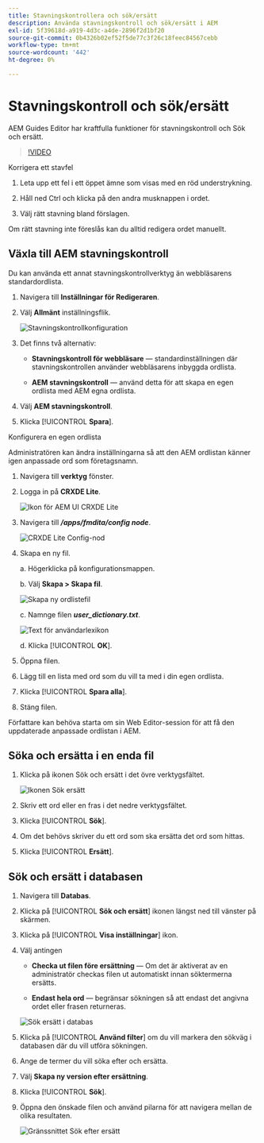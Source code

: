 ```yaml
---
title: Stavningskontrollera och sök/ersätt
description: Använda stavningskontroll och sök/ersätt i AEM
exl-id: 5f39618d-a919-4d3c-a4de-2896f2d1bf20
source-git-commit: 0b4326b02ef52f5de77c3f26c18feec84567cebb
workflow-type: tm+mt
source-wordcount: '442'
ht-degree: 0%

---
```


# Stavningskontroll och sök/ersätt

AEM Guides Editor har kraftfulla funktioner för stavningskontroll och Sök och ersätt.

>[!VIDEO](https://video.tv.adobe.com/v/342768)

Korrigera ett stavfel

1. Leta upp ett fel i ett öppet ämne som visas med en röd understrykning.

2. Håll ned Ctrl och klicka på den andra musknappen i ordet.

3. Välj rätt stavning bland förslagen.

Om rätt stavning inte föreslås kan du alltid redigera ordet manuellt.

## Växla till AEM stavningskontroll

Du kan använda ett annat stavningskontrollverktyg än webbläsarens standardordlista.

1. Navigera till **Inställningar för Redigeraren**.

2. Välj **Allmänt** inställningsflik.

   ![Stavningskontrollkonfiguration](images/lesson-11/configure-dictionary.png)

3. Det finns två alternativ:

   - **Stavningskontroll för webbläsare** — standardinställningen där stavningskontrollen använder webbläsarens inbyggda ordlista.

   - **AEM stavningskontroll** — använd detta för att skapa en egen ordlista med AEM egna ordlista.

4. Välj **AEM stavningskontroll**.

5. Klicka [!UICONTROL **Spara**].

Konfigurera en egen ordlista

Administratören kan ändra inställningarna så att den AEM ordlistan känner igen anpassade ord som företagsnamn.

1. Navigera till **verktyg** fönster.

2. Logga in på **CRXDE Lite**.

   ![Ikon för AEM UI CRXDE Lite](images/lesson-11/crxde-lite.png)

3. Navigera till **_/apps/fmdita/config node_**.

   ![CRXDE Lite Config-nod](images/lesson-11/config-node.png)

4. Skapa en ny fil.

   a. Högerklicka på konfigurationsmappen.

   b. Välj **Skapa > Skapa fil**.

   ![Skapa ny ordlistefil](images/lesson-11/new-dictionary-file.png)

   c. Namnge filen _**user_dictionary.txt**_.

   ![Text för användarlexikon](images/lesson-11/user-dictionary.png)

   d. Klicka [!UICONTROL **OK**].

5. Öppna filen.

6. Lägg till en lista med ord som du vill ta med i din egen ordlista.

7. Klicka [!UICONTROL **Spara alla**].

8. Stäng filen.

Författare kan behöva starta om sin Web Editor-session för att få den uppdaterade anpassade ordlistan i AEM.

## Söka och ersätta i en enda fil

1. Klicka på ikonen Sök och ersätt i det övre verktygsfältet.

   ![Ikonen Sök ersätt](images/lesson-11/find-replace-icon.png)

2. Skriv ett ord eller en fras i det nedre verktygsfältet.

3. Klicka [!UICONTROL **Sök**].

4. Om det behövs skriver du ett ord som ska ersätta det ord som hittas.

5. Klicka [!UICONTROL **Ersätt**].

## Sök och ersätt i databasen

1. Navigera till **Databas**.

2. Klicka på [!UICONTROL **Sök och ersätt**] ikonen längst ned till vänster på skärmen.

3. Klicka på [!UICONTROL **Visa inställningar**] ikon.

4. Välj antingen

   - **Checka ut filen före ersättning** — Om det är aktiverat av en administratör checkas filen ut automatiskt innan söktermerna ersätts.

   - **Endast hela ord** — begränsar sökningen så att endast det angivna ordet eller frasen returneras.

   ![Sök ersätt i databas](images/lesson-11/repository-find-replace.png)

5. Klicka på [!UICONTROL **Använd filter**] om du vill markera den sökväg i databasen där du vill utföra sökningen.

6. Ange de termer du vill söka efter och ersätta.

7. Välj **Skapa ny version efter ersättning**.

8. Klicka [!UICONTROL **Sök**].

9. Öppna den önskade filen och använd pilarna för att navigera mellan de olika resultaten.

   ![Gränssnittet Sök efter ersätt](images/lesson-11/find-replace-navigation.png)
